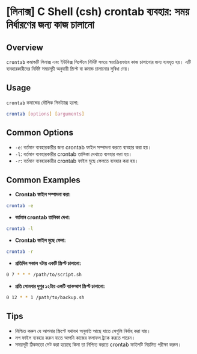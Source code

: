 # [লিনাক্স] C Shell (csh) crontab ব্যবহার: সময় নির্ধারণের জন্য কাজ চালানো

## Overview
`crontab` কমান্ডটি লিনাক্স এবং ইউনিক্স সিস্টেমে নির্দিষ্ট সময়ে স্বয়ংক্রিয়ভাবে কাজ চালানোর জন্য ব্যবহৃত হয়। এটি ব্যবহারকারীদের নির্দিষ্ট সময়সূচী অনুযায়ী স্ক্রিপ্ট বা কমান্ড চালানোর সুবিধা দেয়।

## Usage
`crontab` কমান্ডের মৌলিক সিনট্যাক্স হলো:

```bash
crontab [options] [arguments]
```

## Common Options
- `-e`: বর্তমান ব্যবহারকারীর জন্য crontab ফাইল সম্পাদনা করতে ব্যবহার করা হয়।
- `-l`: বর্তমান ব্যবহারকারীর crontab তালিকা দেখাতে ব্যবহার করা হয়।
- `-r`: বর্তমান ব্যবহারকারীর crontab ফাইল মুছে ফেলতে ব্যবহার করা হয়।

## Common Examples
- **Crontab ফাইল সম্পাদনা করা:**

```bash
crontab -e
```

- **বর্তমান crontab তালিকা দেখা:**

```bash
crontab -l
```

- **Crontab ফাইল মুছে ফেলা:**

```bash
crontab -r
```

- **প্রতিদিন সকাল ৭টায় একটি স্ক্রিপ্ট চালানো:**

```bash
0 7 * * * /path/to/script.sh
```

- **প্রতি সোমবার দুপুর ১২টায় একটি ব্যাকআপ স্ক্রিপ্ট চালানো:**

```bash
0 12 * * 1 /path/to/backup.sh
```

## Tips
- নিশ্চিত করুন যে আপনার স্ক্রিপ্টে যথাযথ অনুমতি আছে যাতে সেগুলি নির্বাহ করা যায়।
- লগ ফাইল ব্যবহার করুন যাতে আপনি কাজের ফলাফল ট্র্যাক করতে পারেন।
- সময়সূচী ঠিকমতো সেট করা হয়েছে কিনা তা নিশ্চিত করতে crontab ফাইলটি নিয়মিত পরীক্ষা করুন।